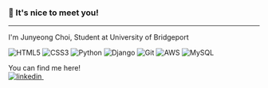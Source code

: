 ### 👀 It's nice to meet you!
---

I'm Junyeong Choi, Student at University of Bridgeport 




![HTML5](https://img.shields.io/badge/-HTML5-F05032?style=for-the-badge&logo=html5&logoColor=ffffff)
![CSS3](https://img.shields.io/badge/css3-%231572B6.svg?style=for-the-badge&logo=css3&logoColor=white)
![Python](https://img.shields.io/badge/python-3670A0?style=for-the-badge&logo=python&logoColor=ffdd54)
![Django](https://img.shields.io/badge/django-%23092E20.svg?style=for-the-badge&logo=django&logoColor=white)
![Git](https://img.shields.io/badge/git-%23F05033.svg?style=for-the-badge&logo=git&logoColor=white)
![AWS](https://img.shields.io/badge/AWS-%23FF9900.svg?style=for-the-badge&logo=amazon-aws&logoColor=white)
![MySQL](https://img.shields.io/badge/mysql-%23316192.svg?style=for-the-badge&logo=mysql&logoColor=white)



You can find me here! <br>
<a href="https://www.linkedin.com/in/junyeong-choi-357164207/" rel="nofollow noreferrer">
  <img src="https://img.shields.io/badge/linkedin-%230077B5.svg?style=for-the-badge&logo=linkedin&logoColor=white&src=https://www.linkedin.com/in/junyeong-choi-357164207/" alt="linkedin">
</a> &nbsp; 
